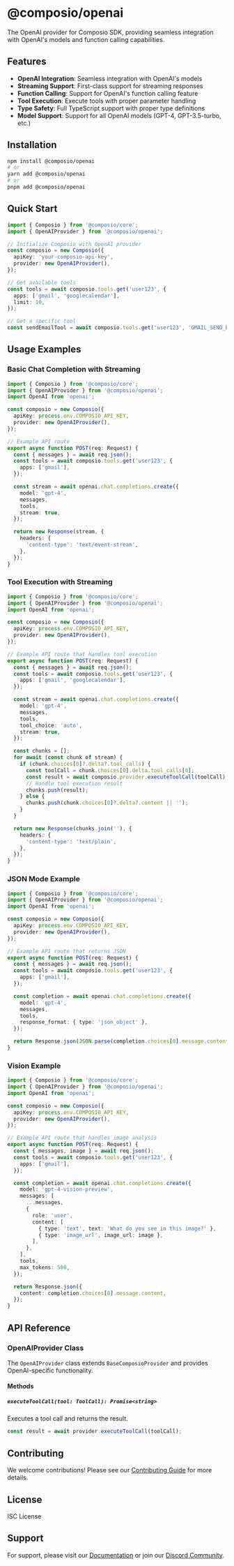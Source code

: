 # @composio/openai

The OpenAI provider for Composio SDK, providing seamless integration with OpenAI's models and function calling capabilities.

## Features

- **OpenAI Integration**: Seamless integration with OpenAI's models
- **Streaming Support**: First-class support for streaming responses
- **Function Calling**: Support for OpenAI's function calling feature
- **Tool Execution**: Execute tools with proper parameter handling
- **Type Safety**: Full TypeScript support with proper type definitions
- **Model Support**: Support for all OpenAI models (GPT-4, GPT-3.5-turbo, etc.)

## Installation

```bash
npm install @composio/openai
# or
yarn add @composio/openai
# or
pnpm add @composio/openai
```

## Quick Start

```typescript
import { Composio } from '@composio/core';
import { OpenAIProvider } from '@composio/openai';

// Initialize Composio with OpenAI provider
const composio = new Composio({
  apiKey: 'your-composio-api-key',
  provider: new OpenAIProvider(),
});

// Get available tools
const tools = await composio.tools.get('user123', {
  apps: ['gmail', 'googlecalendar'],
  limit: 10,
});

// Get a specific tool
const sendEmailTool = await composio.tools.get('user123', 'GMAIL_SEND_EMAIL');
```

## Usage Examples

### Basic Chat Completion with Streaming

```typescript
import { Composio } from '@composio/core';
import { OpenAIProvider } from '@composio/openai';
import OpenAI from 'openai';

const composio = new Composio({
  apiKey: process.env.COMPOSIO_API_KEY,
  provider: new OpenAIProvider(),
});

// Example API route
export async function POST(req: Request) {
  const { messages } = await req.json();
  const tools = await composio.tools.get('user123', {
    apps: ['gmail'],
  });

  const stream = await openai.chat.completions.create({
    model: 'gpt-4',
    messages,
    tools,
    stream: true,
  });

  return new Response(stream, {
    headers: {
      'content-type': 'text/event-stream',
    },
  });
}
```

### Tool Execution with Streaming

```typescript
import { Composio } from '@composio/core';
import { OpenAIProvider } from '@composio/openai';
import OpenAI from 'openai';

const composio = new Composio({
  apiKey: process.env.COMPOSIO_API_KEY,
  provider: new OpenAIProvider(),
});

// Example API route that handles tool execution
export async function POST(req: Request) {
  const { messages } = await req.json();
  const tools = await composio.tools.get('user123', {
    apps: ['gmail', 'googlecalendar'],
  });

  const stream = await openai.chat.completions.create({
    model: 'gpt-4',
    messages,
    tools,
    tool_choice: 'auto',
    stream: true,
  });

  const chunks = [];
  for await (const chunk of stream) {
    if (chunk.choices[0]?.delta?.tool_calls) {
      const toolCall = chunk.choices[0].delta.tool_calls[0];
      const result = await composio.provider.executeToolCall(toolCall);
      // Handle tool execution result
      chunks.push(result);
    } else {
      chunks.push(chunk.choices[0]?.delta?.content || '');
    }
  }

  return new Response(chunks.join(''), {
    headers: {
      'content-type': 'text/plain',
    },
  });
}
```

### JSON Mode Example

```typescript
import { Composio } from '@composio/core';
import { OpenAIProvider } from '@composio/openai';
import OpenAI from 'openai';

const composio = new Composio({
  apiKey: process.env.COMPOSIO_API_KEY,
  provider: new OpenAIProvider(),
});

// Example API route that returns JSON
export async function POST(req: Request) {
  const { messages } = await req.json();
  const tools = await composio.tools.get('user123', {
    apps: ['gmail'],
  });

  const completion = await openai.chat.completions.create({
    model: 'gpt-4',
    messages,
    tools,
    response_format: { type: 'json_object' },
  });

  return Response.json(JSON.parse(completion.choices[0].message.content || '{}'));
}
```

### Vision Example

```typescript
import { Composio } from '@composio/core';
import { OpenAIProvider } from '@composio/openai';
import OpenAI from 'openai';

const composio = new Composio({
  apiKey: process.env.COMPOSIO_API_KEY,
  provider: new OpenAIProvider(),
});

// Example API route that handles image analysis
export async function POST(req: Request) {
  const { messages, image } = await req.json();
  const tools = await composio.tools.get('user123', {
    apps: ['gmail'],
  });

  const completion = await openai.chat.completions.create({
    model: 'gpt-4-vision-preview',
    messages: [
      ...messages,
      {
        role: 'user',
        content: [
          { type: 'text', text: 'What do you see in this image?' },
          { type: 'image_url', image_url: image },
        ],
      },
    ],
    tools,
    max_tokens: 500,
  });

  return Response.json({
    content: completion.choices[0].message.content,
  });
}
```

## API Reference

### OpenAIProvider Class

The `OpenAIProvider` class extends `BaseComposioProvider` and provides OpenAI-specific functionality.

#### Methods

##### `executeToolCall(tool: ToolCall): Promise<string>`

Executes a tool call and returns the result.

```typescript
const result = await provider.executeToolCall(toolCall);
```

## Contributing

We welcome contributions! Please see our [Contributing Guide](../../CONTRIBUTING.md) for more details.

## License

ISC License

## Support

For support, please visit our [Documentation](https://docs.composio.dev) or join our [Discord Community](https://discord.gg/composio).
